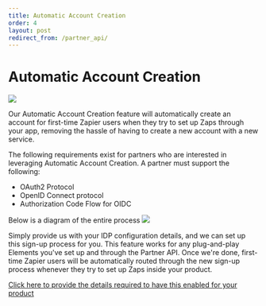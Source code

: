 ```yaml
---
title: Automatic Account Creation
order: 4
layout: post
redirect_from: /partner_api/
---
```


# Automatic Account Creation
![](https://cdn.zappy.app/d070d19eb61f0277aaa84909533e1006.png)

Our Automatic Account Creation feature will automatically create an account for first-time Zapier users when they try to set up Zaps through your app, removing the hassle of having to create a new account with a new service.

The following requirements exist for partners who are interested in leveraging Automatic Account Creation. A partner must support the following:

- OAuth2 Protocol
- OpenID Connect protocol
- Authorization Code Flow for OIDC

Below is a diagram of the entire process
![](https://cdn.zappy.app/cf5e6029817dcb5385d894d52030ecd0.png)

Simply provide us with your IDP configuration details, and we can set up this sign-up process for you. This feature works for any plug-and-play Elements you've set up and through the Partner API. Once we're done, first-time Zapier users will be automatically routed through the new sign-up process whenever they try to set up Zaps inside your product. 

[Click here to provide the details required to have this enabled for your product](https://zapier.typeform.com/to/OlPloIcW/?utm_source=zapier_marketing_website&utm_medium=embed_experience&utm_campaign=solutions_marketing_page)
